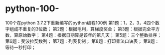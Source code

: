 # python-100-
100个在python 3.7.2下重新编写的python编程100例
第1题：1，2，3，4四个数字组成不重复的3位数；
第2题：根据毛利，算梯度奖金；
第3题：根据完全平方数，算原始数字；
第4题：根据日期算是该年的第几天；
第5题：三个整数排序；
第6题：斐波拉契数列；
第7题：列表复制；
第8题：打印乘法口诀表；
第9题：等待一秒打印；
